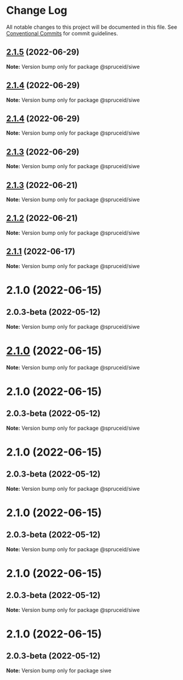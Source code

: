 # Change Log

All notable changes to this project will be documented in this file.
See [Conventional Commits](https://conventionalcommits.org) for commit guidelines.

## [2.1.5](https://github.com/spruceid/private-packages/compare/@spruceid/siwe@2.1.0...@spruceid/siwe@2.1.5) (2022-06-29)

**Note:** Version bump only for package @spruceid/siwe





## [2.1.4](https://github.com/spruceid/private-packages/compare/@spruceid/siwe@2.1.0...@spruceid/siwe@2.1.4) (2022-06-29)

**Note:** Version bump only for package @spruceid/siwe





## [2.1.4](https://github.com/spruceid/private-packages/compare/@spruceid/siwe@2.1.0...@spruceid/siwe@2.1.4) (2022-06-29)

**Note:** Version bump only for package @spruceid/siwe





## [2.1.3](https://github.com/spruceid/private-packages/compare/@spruceid/siwe@2.1.0...@spruceid/siwe@2.1.3) (2022-06-29)

**Note:** Version bump only for package @spruceid/siwe





## [2.1.3](https://github.com/spruceid/private-packages/compare/@spruceid/siwe@2.1.0...@spruceid/siwe@2.1.3) (2022-06-21)

**Note:** Version bump only for package @spruceid/siwe





## [2.1.2](https://github.com/spruceid/private-packages/compare/@spruceid/siwe@2.1.0...@spruceid/siwe@2.1.2) (2022-06-21)

**Note:** Version bump only for package @spruceid/siwe






## [2.1.1](https://github.com/spruceid/private-packages/compare/@spruceid/siwe@2.1.0...@spruceid/siwe@2.1.1) (2022-06-17)

**Note:** Version bump only for package @spruceid/siwe





# 2.1.0 (2022-06-15)



## 2.0.3-beta (2022-05-12)

**Note:** Version bump only for package @spruceid/siwe





# [2.1.0](https://github.com/spruceid/private-packages/compare/@spruceid/siwe@2.1.0...@spruceid/siwe@2.1.0) (2022-06-15)

**Note:** Version bump only for package @spruceid/siwe





# 2.1.0 (2022-06-15)



## 2.0.3-beta (2022-05-12)

**Note:** Version bump only for package @spruceid/siwe





# 2.1.0 (2022-06-15)



## 2.0.3-beta (2022-05-12)

**Note:** Version bump only for package @spruceid/siwe





# 2.1.0 (2022-06-15)



## 2.0.3-beta (2022-05-12)

**Note:** Version bump only for package @spruceid/siwe





# 2.1.0 (2022-06-15)



## 2.0.3-beta (2022-05-12)

**Note:** Version bump only for package @spruceid/siwe





# 2.1.0 (2022-06-15)



## 2.0.3-beta (2022-05-12)

**Note:** Version bump only for package siwe
